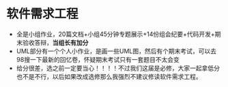 # 软件需求工程

- 全是小组作业，20篇文档+小组45分钟专题展示+14份组会纪要+代码开发+期末验收答辩，**当组长有加分** 
- UML部分有一个个人小作业，是画一些UML图，然后有个期末考试，可以去98搜一下最新的回忆卷，怀疑期末考试只有一套题目不太会变
- 给分很差，选之前一定要当心！！！！不过我们这届是必修，大家一起拿低分也不是不行，以后如果改成选修那么我强烈不建议修读软件需求工程。